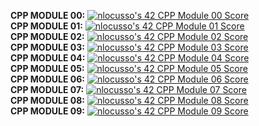 **CPP MODULE 00:** [![nlocusso's 42 CPP Module 00 Score](https://badge42.vercel.app/api/v2/cli2vy3vp021309kxo1tonesa/project/3002139)](https://github.com/JaeSeoKim/badge42)  
**CPP MODULE 01:** [![nlocusso's 42 CPP Module 01 Score](https://badge42.vercel.app/api/v2/cli2vy3vp021309kxo1tonesa/project/3002911)](https://github.com/JaeSeoKim/badge42)  
**CPP MODULE 02:** [![nlocusso's 42 CPP Module 02 Score](https://badge42.vercel.app/api/v2/cli2vy3vp021309kxo1tonesa/project/3003670)](https://github.com/JaeSeoKim/badge42)  
**CPP MODULE 03:** [![nlocusso's 42 CPP Module 03 Score](https://badge42.vercel.app/api/v2/cli2vy3vp021309kxo1tonesa/project/3004658)](https://github.com/JaeSeoKim/badge42)  
**CPP MODULE 04:** [![nlocusso's 42 CPP Module 04 Score](https://badge42.vercel.app/api/v2/cli2vy3vp021309kxo1tonesa/project/3023096)](https://github.com/JaeSeoKim/badge42)  
**CPP MODULE 05:** [![nlocusso's 42 CPP Module 05 Score](https://badge42.vercel.app/api/v2/cli2vy3vp021309kxo1tonesa/project/3048642)](https://github.com/JaeSeoKim/badge42)  
**CPP MODULE 06:** [![nlocusso's 42 CPP Module 06 Score](https://badge42.vercel.app/api/v2/cli2vy3vp021309kxo1tonesa/project/3055535)](https://github.com/JaeSeoKim/badge42)  
**CPP MODULE 07:** [![nlocusso's 42 CPP Module 07 Score](https://badge42.vercel.app/api/v2/cli2vy3vp021309kxo1tonesa/project/3057739)](https://github.com/JaeSeoKim/badge42)  
**CPP MODULE 08:** [![nlocusso's 42 CPP Module 08 Score](https://badge42.vercel.app/api/v2/cli2vy3vp021309kxo1tonesa/project/3058916)](https://github.com/JaeSeoKim/badge42)  
**CPP MODULE 09:** [![nlocusso's 42 CPP Module 09 Score](https://badge42.vercel.app/api/v2/cli2vy3vp021309kxo1tonesa/project/3062792)](https://github.com/JaeSeoKim/badge42)
